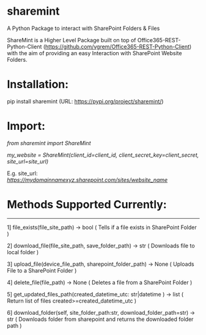 # sharemint
A Python Package to interact with SharePoint Folders &amp; Files

ShareMint is a Higher Level Package built on top of Office365-REST-Python-Client (https://github.com/vgrem/Office365-REST-Python-Client) with the aim of providing an easy Interaction with SharePoint Website Folders.

# Installation: 
pip install sharemint
(URL: https://pypi.org/project/sharemint/)

# Import: 
_from sharemint import ShareMint_

_my_website = ShareMint(client_id=client_id, client_secret_key=client_secret, site_url=site_url)_

E.g. site_url: _https://mydomainnamexyz.sharepoint.com/sites/website_name_




# Methods Supported Currently:
-------
1] file_exists(file_site_path) -> bool ( Tells if a file exists in SharePoint Folder ) 

2] download_file(file_site_path, save_folder_path) -> str ( Downloads file to local folder )

3] upload_file(device_file_path, sharepoint_folder_path) -> None ( Uploads File to a SharePoint Folder )

4] delete_file(file_path) -> None ( Deletes a file from a SharePoint Folder )

5] get_updated_files_path(created_datetime_utc: str|datetime ) -> list ( Return list of files created>=created_datetime_utc )

6] download_folder(self, site_folder_path:str, download_folder_path=str) -> str ( Downloads folder from sharepoint and returns the downloaded folder path )
